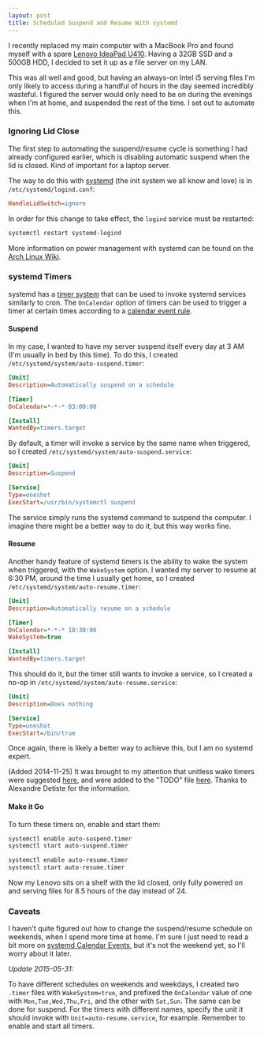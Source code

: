 ```yaml
---
layout: post
title: Scheduled Suspend and Resume With systemd
---
```


I recently replaced my main computer with a MacBook Pro and found myself
with a spare [Lenovo IdeaPad U410][u410]. Having a 32GB SSD and a 500GB
HDD, I decided to set it up as a file server on my LAN.

This was all well and good, but having an always-on Intel i5 serving
files I'm only likely to access during a handful of hours in the day
seemed incredibly wasteful. I figured the server would only need to be
on during the evenings when I'm at home, and suspended the rest of the
time. I set out to automate this.

 [u410]: http://shop.lenovo.com/us/en/laptops/ideapad/u-series/u410/

### Ignoring Lid Close

The first step to automating the suspend/resume cycle is something I had
already configured earlier, which is disabling automatic suspend when
the lid is closed. Kind of important for a laptop server.

The way to do this with [systemd][systemd] (the init system we all know and
love) is in `/etc/systemd/logind.conf`:

```ini
HandleLidSwitch=ignore
```

In order for this change to take effect, the `logind` service must be
restarted:

```sh
systemctl restart systemd-logind
```

More information on power management with systemd can be found on the
[Arch Linux Wiki][archpm].

 [systemd]: http://freedesktop.org/wiki/Software/systemd/
 [archpm]: https://wiki.archlinux.org/index.php/Shutdown_Pressing_Power_Button#Power_management_with_systemd

### systemd Timers

systemd has a [timer system][timers] that can be used to invoke systemd
services similarly to cron. The `OnCalendar` option of timers can be
used to trigger a timer at certain times according to a [calendar event
rule][events].

 [timers]: http://www.freedesktop.org/software/systemd/man/systemd.timer.html
 [events]: http://www.freedesktop.org/software/systemd/man/systemd.time.html#Calendar%20Events

#### Suspend

In my case, I wanted to have my server suspend itself every day at 3 AM
(I'm usually in bed by this time). To do this, I created
`/etc/systemd/system/auto-suspend.timer`:

```ini
[Unit]
Description=Automatically suspend on a schedule

[Timer]
OnCalendar=*-*-* 03:00:00

[Install]
WantedBy=timers.target
```

By default, a timer will invoke a service by the same name when
triggered, so I created `/etc/systemd/system/auto-suspend.service`:

```ini
[Unit]
Description=Suspend

[Service]
Type=oneshot
ExecStart=/usr/bin/systemctl suspend
```

The service simply runs the systemd command to suspend the computer. I
imagine there might be a better way to do it, but this way works fine.

#### Resume

Another handy feature of systemd timers is the ability to wake the
system when triggered, with the `WakeSystem` option. I wanted my server
to resume at 6:30 PM, around the time I usually get home, so I created
`/etc/systemd/system/auto-resume.timer`:

```ini
[Unit]
Description=Automatically resume on a schedule

[Timer]
OnCalendar=*-*-* 18:30:00
WakeSystem=true

[Install]
WantedBy=timers.target
```

This should do it, but the timer still wants to invoke a service, so I
created a no-op in `/etc/systemd/system/auto-resume.service`:

```ini
[Unit]
Description=Does nothing

[Service]
Type=oneshot
ExecStart=/bin/true
```

Once again, there is likely a better way to achieve this, but I am no
systemd expert.

(Added 2014-11-25) It was brought to my attention that unitless wake
timers were suggested [here][unitless-mail], and were added to the
"TODO" file [here][unitless-commit]. Thanks to Alexandre Detiste for the
information.

 [unitless-mail]: https://www.mail-archive.com/systemd-devel@lists.freedesktop.org/msg23910.html
 [unitless-commit]: https://github.com/systemd/systemd/commit/8483d73ff158ee0d51ccbba09a470cc6ae9b071a

#### Make it Go

To turn these timers on, enable and start them:

```sh
systemctl enable auto-suspend.timer
systemctl start auto-suspend.timer

systemctl enable auto-resume.timer
systemctl start auto-resume.timer
```

Now my Lenovo sits on a shelf with the lid closed, only fully powered on
and serving files for 8.5 hours of the day instead of 24.

### Caveats

I haven't quite figured out how to change the suspend/resume schedule on
weekends, when I spend more time at home. I'm sure I just need to read a
bit more on [systemd Calendar Events][events], but it's not the weekend
yet, so I'll worry about it later.

*Update 2015-05-31:*

To have different schedules on weekends and weekdays, I created two `.timer`
files with `WakeSystem=true`, and prefixed the `OnCalendar` value of one with
`Mon,Tue,Wed,Thu,Fri`, and the other with `Sat,Sun`. The same can be done for
suspend. For the timers with different names, specify the unit it should invoke
with `Unit=auto-resume.service`, for example. Remember to enable and start all
timers.
